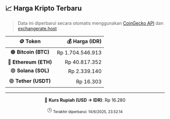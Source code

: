 

<!-- HARGA_KRIPTO -->
## 📈 Harga Kripto Terbaru

> Data ini diperbarui secara otomatis menggunakan [CoinGecko API](https://www.coingecko.com/) dan [exchangerate.host](https://exchangerate.host/)

<div align="center">

| 🪙 Token | 💰 Harga (IDR) |
|:------:|---------------:|
| 🟠 **Bitcoin (BTC)**   | Rp 1.704.546.913 |
| 🔵 **Ethereum (ETH)**  | Rp 40.817.352 |
| 🟣 **Solana (SOL)**    | Rp 2.339.140 |
| 🟢 **Tether (USDT)**   | Rp 16.303 |

---

💱 **Kurs Rupiah (USD → IDR)**: Rp 16.280

🕒 <sub>Terakhir diperbarui: 14/6/2025, 23.52.14</sub>

</div>
<!-- /HARGA_KRIPTO -->
